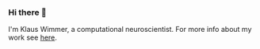 ### Hi there 👋

I'm Klaus Wimmer, a computational neuroscientist. For more info about my work see [here](https://sites.google.com/view/wimmerlab).

